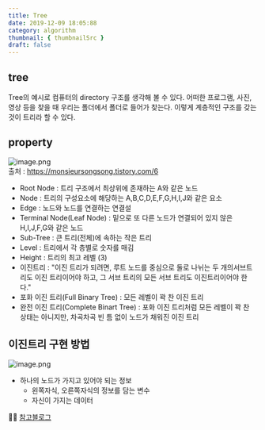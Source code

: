 ```yaml
---
title: Tree
date: 2019-12-09 18:05:88
category: algorithm
thumbnail: { thumbnailSrc }
draft: false
---
```




## tree
Tree의 예시로 컴퓨터의 directory 구조를 생각해 볼 수 있다. 어떠한 프로그램, 사진, 영상 등을 찾을 때 우리는 폴더에서 폴더로 들어가 찾는다. 이렇게 계층적인 구조를 갖는 것이 트리라 할 수 있다.

## property

![image.png](https://images.velog.io/post-images/yhe228/68b60020-1af1-11ea-8101-e9f512609127/image.png)  
출처 : https://monsieursongsong.tistory.com/6  
- Root Node : 트리 구조에서 최상위에 존재하는 A와 같은 노드
- Node : 트리의 구성요소에 해당하는 A,B,C,D,E,F,G,H,I,J와 같은 요소
- Edge : 노드와 노드를 연결하는 연결설
- Terminal Node(Leaf Node) : 밑으로 또 다른 노드가 연결되어 있지 않은 H,I,J,F,G와 같은 노드
- Sub-Tree : 큰 트리(전체)에 속하는 작은 트리
- Level : 트리에서 각 층별로 숫자를 매김
- Height : 트리의 최고 레벨 (3)
- 이진트리 : "이진 트리가 되려면, 루트 노드를 중심으로 둘로 나뉘는 두 개의서브트리도 이진 트리이어야 하고, 그 서브 트리의 모든 서브 트리도 이진트리이어야 한다." 
- 포화 이진 트리(Full Binary Tree) : 모든 레벨이 꽉 찬 이진 트리
- 완전 이진 트리(Complete Binart Tree) : 포화 이진 트리처럼 모든 레벨이 꽉 찬 상태는 아니지만, 차곡차곡 빈 틈 없이 노드가 채워진 이진 트리



## 이진트리 구현 방법

![image.png](https://images.velog.io/post-images/yhe228/e7ce7810-1af1-11ea-8101-e9f512609127/image.png)
- 하나의 노드가 가지고 있어야 되는 정보
    - 왼쪽자식, 오른쪽자식의 정보를 담는 변수
    - 자신이 가지는 데이터


💁‍♀️ [참고블로그](https://monsieursongsong.tistory.com/6)
